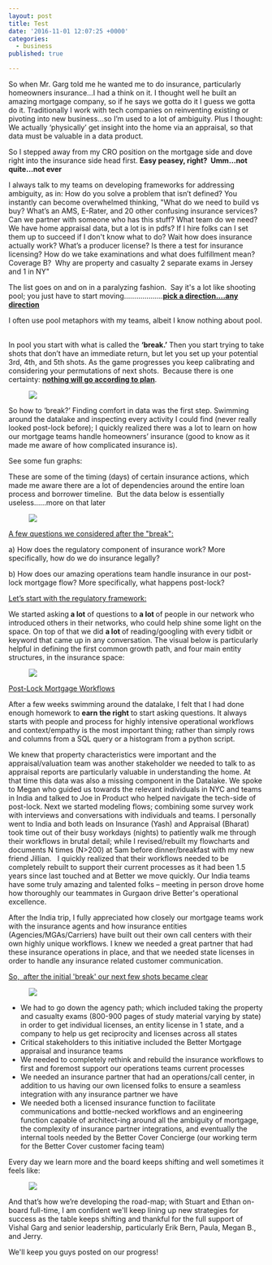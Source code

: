 ```yaml
---
layout: post
title: Test
date: '2016-11-01 12:07:25 +0000'
categories:
  - business
published: true

---
```

<p>So when Mr. Garg told me he wanted me to do insurance, particularly homeowners insurance…I had a think on it. I thought well he built an amazing mortgage company, so if he says we gotta do it I guess we gotta do it. Traditionally I work with tech companies on reinventing existing or pivoting into new business...so I’m used to a lot of ambiguity. Plus I thought: We actually ‘physically’ get insight into the home via an appraisal, so that data must be valuable in a data product. &nbsp;</p><p>So I stepped away from my CRO position on the mortgage side and dove right into the insurance side head first. <strong>Easy peasey, right? &nbsp;Umm…not quite…not ever</strong></p><p>I always talk to my teams on developing frameworks for addressing ambiguity, as in: How do you solve a problem that isn’t defined? You instantly can become overwhelmed thinking, "What do we need to build vs buy? What’s an AMS, E-Rater, and 20 other confusing insurance services? Can we partner with someone who has this stuff? What team do we need? We have home appraisal data, but a lot is in pdfs? If I hire folks can I set them up to succeed if I don't know what to do? Wait how does insurance actually work? What’s a producer license? Is there a test for insurance licensing? How do we take examinations and what does fulfillment mean? Coverage B? &nbsp;Why are property and casualty 2 separate exams in Jersey and 1 in NY"</p><p>The list goes on and on in a paralyzing fashion. &nbsp;Say it's a lot like shooting pool; you just have to start moving……………….<strong><u>pick a direction....any direction</u></strong></p><p>I often use pool metaphors with my teams, albeit I know nothing about pool. &nbsp;</p><p>In pool you start with what is called the <strong>‘break.’</strong> Then you start trying to take shots that don’t have an immediate return, but let you set up your potential 3rd, 4th, and 5th shots. As the game progresses you keep calibrating and considering your permutations of next shots. &nbsp;Because there is one certainty: <strong><u>nothing will go according to plan</u></strong>.</p><figure class="kg-card kg-image-card"><img src="https://internal-blog.bettercover.com/content/images/2018/10/Picture1.png" class="kg-image"></figure><p>So how to ‘break?’ Finding comfort in data was the first step. Swimming around the datalake and inspecting every activity I could find (never really looked post-lock before); I quickly realized there was a lot to learn on how our mortgage teams handle homeowners’ insurance (good to know as it made me aware of how complicated insurance is). &nbsp;</p><p>See some fun graphs:</p><p>These are some of the timing (days) of certain insurance actions, which made me aware there are a lot of dependencies around the entire loan process and borrower timeline. &nbsp;But the data below is essentially useless......more on that later</p><figure class="kg-card kg-image-card"><img src="https://internal-blog.bettercover.com/content/images/2018/11/image.png" class="kg-image"></figure><p><u>A few questions we considered after the "break":</u></p><p>a) How does the regulatory component of insurance work? More specifically, how do we do insurance legally?</p><p>b) How does our amazing operations team handle insurance in our post-lock mortgage flow? More specifically, what happens post-lock?</p><p><u>Let’s start with the regulatory framework:</u></p><p>We started asking<strong> a lot</strong> of questions to <strong>a lot </strong>of people in our network who introduced others in their networks, who could help shine some light on the space. On top of that we did <strong>a lot </strong>of reading/googling with every tidbit or keyword that came up in any conversation. The visual below is particularly helpful in defining the first common growth path, and four main entity structures, in the insurance space: </p><figure class="kg-card kg-image-card"><img src="https://insly.com/wp-content/uploads/2016/12/insurance_distribution_groups.png" class="kg-image"></figure><p><u>Post-Lock Mortgage Workflows</u></p><p>After a few weeks swimming around the datalake, I felt that I had done enough homework to <strong>earn</strong> <strong>the right</strong> to start asking questions. It always starts with people and process for highly intensive operational workflows and context/empathy is the most important thing; rather than simply rows and columns from a SQL query or a histogram from a python script. </p><p>We knew that property characteristics were important and the appraisal/valuation team was another stakeholder we needed to talk to as appraisal reports are particularly valuable in understanding the home. At that time this data was also a missing component in the Datalake. We spoke to Megan who guided us towards the relevant individuals in NYC and teams in India and talked to Joe in Product who helped navigate the tech-side of post-lock. Next we started modeling flows; combining some survey work with interviews and conversations with individuals and teams. I personally went to India and both leads on Insurance (Yash) and Appraisal (Bharat) took time out of their busy workdays (nights) to patiently walk me through their workflows in brutal detail; while I revised/rebuilt my flowcharts and documents N times (N&gt;200) at 5am before dinner/breakfast with my new friend Jillian. &nbsp; I quickly realized that their workflows needed to be completely rebuilt to support their current processes as it had been 1.5 years since last touched and at Better we move quickly. Our India teams have some truly amazing and talented folks – meeting in person drove home how thoroughly our teammates in Gurgaon drive Better's operational excellence.</p><p>After the India trip, I fully appreciated how closely our mortgage teams work with the insurance agents and how insurance entities (Agencies/MGAs/Carriers) have built out their own call centers with their own highly unique workflows. I knew we needed a great partner that had these insurance operations in place, and that we needed state licenses in order to handle any insurance related customer communication.</p><p><u>So, &nbsp;after the initial 'break' our next few shots became clear</u></p><figure class="kg-card kg-image-card"><img src="https://encrypted-tbn0.gstatic.com/images?q=tbn:ANd9GcSrbt7MEFH_JV4YvoWBdXZqOStHglJpgRVedANz5gtuOptHKpBJ9g" class="kg-image"></figure><ul><li>We had to go down the agency path; which included taking the property and casualty exams (800-900 pages of study material varying by state) in order to get individual licenses, an entity license in 1 state, and a company to help us get reciprocity and licenses across all states</li><li>Critical stakeholders to this initiative included the Better Mortgage appraisal and insurance teams</li><li>We needed to completely rethink and rebuild the insurance workflows to first and foremost support our operations teams current processes</li><li>We needed an insurance partner that had an operations/call center, in addition to us having our own licensed folks to ensure a seamless integration with any insurance partner we have</li><li>We needed both a licensed insurance function to facilitate communications and bottle-necked workflows and an engineering function capable of architect-ing around all the ambiguity of mortgage, the complexity of insurance partner integrations, and eventually the internal tools needed by the Better Cover Concierge (our working term for the Better Cover customer facing team)</li></ul><p>Every day we learn more and the board keeps shifting and well sometimes it feels like:</p><figure class="kg-card kg-image-card"><img src="https://i.pinimg.com/236x/f1/f9/b7/f1f9b7502266c0032925b0edd15f4d58--memes-pool.jpg" class="kg-image"></figure><p>And that’s how we’re developing the road-map; with Stuart and Ethan on-board full-time, I am confident we'll keep lining up new strategies for success as the table keeps shifting and thankful for the full support of Vishal Garg and senior leadership, particularly Erik Bern, Paula, Megan B., and Jerry. &nbsp;</p><p>We'll keep you guys posted on our progress!</p>
                </div>
